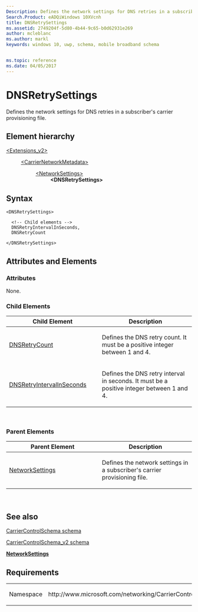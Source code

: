```yaml
---
Description: Defines the network settings for DNS retries in a subscriber's carrier provisioning file.
Search.Product: eADQiWindows 10XVcnh
title: DNSRetrySettings
ms.assetid: 2749204f-5d80-4b44-9c65-b0d62931e269
author: mcleblanc
ms.author: markl
keywords: windows 10, uwp, schema, mobile broadband schema


ms.topic: reference
ms.date: 04/05/2017
---
```


# DNSRetrySettings


Defines the network settings for DNS retries in a subscriber's carrier provisioning file.

## Element hierarchy

<dl>
<dt><a href="element-extensions-v2.md">&lt;Extensions_v2&gt;</a></dt>
<dd>
<dl>
<dt><a href="element-carriernetworkmetadata.md">&lt;CarrierNetworkMetadata&gt;</a></dt>
<dd>
<dl>
<dt><a href="element-networksettings.md">&lt;NetworkSettings&gt;</a></dt>
<dd><b>&lt;DNSRetrySettings&gt;</b></dd>
</dl>
</dd>
</dl>
</dd>
</dl>

## Syntax

``` syntax
<DNSRetrySettings>

  <!-- Child elements -->
  DNSRetryIntervalInSeconds,
  DNSRetryCount

</DNSRetrySettings>
```

## Attributes and Elements


### Attributes

None.

### Child Elements

<table>
<colgroup>
<col width="50%" />
<col width="50%" />
</colgroup>
<thead>
<tr class="header">
<th>Child Element</th>
<th>Description</th>
</tr>
</thead>
<tbody>
<tr class="odd">
<td><a href="element-dnsretrycount.md">DNSRetryCount</a> </td>
<td><p>Defines the DNS retry count. It must be a positive integer between 1 and 4.</p></td>
</tr>
<tr class="even">
<td><a href="element-dnsretryintervalinseconds.md">DNSRetryIntervalInSeconds</a> </td>
<td><p>Defines the DNS retry interval in seconds. It must be a positive integer between 1 and 4.</p></td>
</tr>
</tbody>
</table>

 

### Parent Elements

<table>
<colgroup>
<col width="50%" />
<col width="50%" />
</colgroup>
<thead>
<tr class="header">
<th>Parent Element</th>
<th>Description</th>
</tr>
</thead>
<tbody>
<tr class="odd">
<td><a href="element-networksettings.md">NetworkSettings</a> </td>
<td><p>Defines the network settings in a subscriber's carrier provisioning file.</p></td>
</tr>
</tbody>
</table>

 

## See also


[CarrierControlSchema schema](https://msdn.microsoft.com/library/windows/apps/hh868312)

[CarrierControlSchema\_v2 schema](schema-root.md)

[**NetworkSettings**](element-networksettings.md)

## Requirements

<table>
<colgroup>
<col width="50%" />
<col width="50%" />
</colgroup>
<tbody>
<tr class="odd">
<td><p>Namespace</p></td>
<td><p>http://www.microsoft.com/networking/CarrierControl/v2</p></td>
</tr>
</tbody>
</table>

 

 



